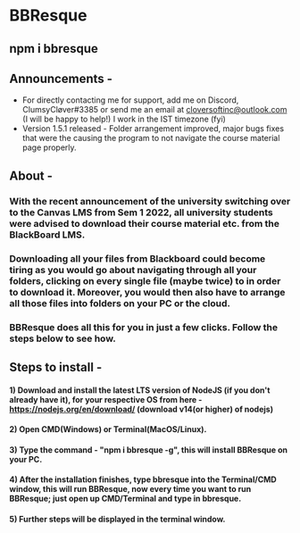 # BBResque

## **npm i bbresque**

## Announcements -
 - For directly contacting me for support, add me on Discord, ClumsyCløver#3385 or send me an email at cloversoftinc@outlook.com (I will be happy to help!) I work in the IST timezone (fyi)
 - Version 1.5.1 released - Folder arrangement improved, major bugs fixes that were the causing the program to not navigate the course material page properly.

## About -

### With the recent announcement of the university switching over to the Canvas LMS from Sem 1 2022, all university students were advised to download their course material etc. from the BlackBoard LMS.

### Downloading all your files from Blackboard could become tiring as you would go about navigating through all your folders, clicking on every single file (maybe twice) to in order to download it. Moreover, you would then also have to arrange all those files into folders on your PC or the cloud.
### BBResque does all this for you in just a few clicks. Follow the steps below to see how.

## **Steps to install -**
#### 1) Download and install the latest LTS version of NodeJS (if you don't already have it), for your respective OS from here - https://nodejs.org/en/download/ (download v14(or higher) of nodejs)
#### 2) Open CMD(Windows) or Terminal(MacOS/Linux).
#### 3) Type the command - **"npm i bbresque -g"**, this will install BBResque on your PC.
#### 4) After the installation finishes, type **bbresque** into the Terminal/CMD window, this will run BBResque, now every time you want to run BBResque; just open up CMD/Terminal and type in **bbresque**.
#### 5) Further steps will be displayed in the terminal window.
